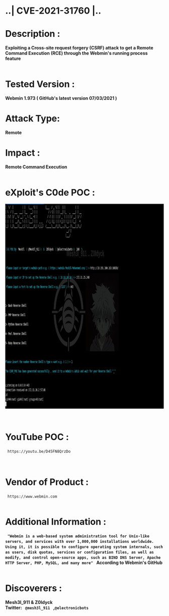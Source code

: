 # ..| CVE-2021-31760 |..

# Description :
<b>Exploiting a Cross-site request forgery (CSRF) attack to get a Remote Command Execution (RCE) through the Webmin's running process feature <br>
</b><br>
<h1>Tested Version :</h1>
<b>Webmin 1.973 ( GitHub's latest version 07/03/2021 )
</b><br>
<h1>Attack Type: </h1>
<b>Remote
</b>
<br>
<h1>Impact :<br></h1>
<b>Remote Command Execution
</b><br>
<br>
<h1>eXploit's C0de POC :</h1>
<p>
    <img src="exploitPOC.png" width="1500" height="650" />
</p>
<br>
<h1>YouTube POC :</h1>
 <code> https://youtu.be/D45FN8QrzDo  </code><br><br>
<br>
<h1>Vendor of Product :</h1>
<code> https://www.webmin.com </code><br><br>
<h1>Additional Information :</h1>
<b>
<code> "Webmin is a web-based system administration tool for Unix-like servers, and services with over 1,000,000 installations worldwide. Using it, it is possible to configure operating system internals, such as users, disk quotas, services or configuration files, as well as modify, and control open-source apps, such as BIND DNS Server, Apache HTTP Server, PHP, MySQL, and many more" </code> According to Webmin's GitHub <br>

<br>
</b>
<h1>Discoverers :</h1>
<b>
Mesh3l_911 & Z0ldyck <br>
Twitter: <code> @mesh3l_911 </code> ,<code>@electronicbots </code>
<br>
</b>
